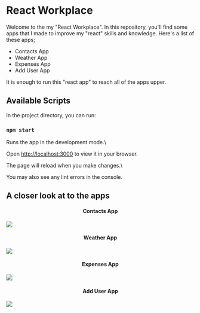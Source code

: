   # React Workplace
  
  Welcome to the my "React Workplace". In this repository, you'll find some apps that I made to improve my "react" skills and knowledge. Here's a list of these apps; 
  
 - Contacts App
 - Weather App
 - Expenses App
 - Add User App 
 
 It is enough to run this "react app" to reach all of the apps upper.
 
##  Available Scripts

In the project directory, you can run:

###  `npm start`

Runs the app in the development mode.\

Open [http://localhost:3000](http://localhost:3000) to view it in your browser.

  

The page will reload when you make changes.\

You may also see any lint errors in the console.
  
##  A closer look at to the apps

  <h4 align="center">Contacts App</h4> 
  
<img src="https://raw.githubusercontent.com/thenesern/React-Workplace/master/src/components/Assets/Images/Contacts%20App/contacts-app.png">

  <h4 align="center">Weather App</h4> 

<img src="https://raw.githubusercontent.com/thenesern/React-Workplace/master/src/components/Assets/Images/Weather%20App/weather-app.png">

  <h4 align="center">Expenses App</h4> 

<img src="https://raw.githubusercontent.com/thenesern/React-Workplace/master/src/components/Assets/Images/Expenses%20App/expenses-app.png">

  <h4 align="center">Add User App</h4> 

<img src="https://raw.githubusercontent.com/thenesern/React-Workplace/master/src/components/Assets/Images/AddUser%20App/adduser-app.png">